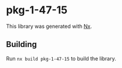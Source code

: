 # pkg-1-47-15

This library was generated with [Nx](https://nx.dev).

## Building

Run `nx build pkg-1-47-15` to build the library.
